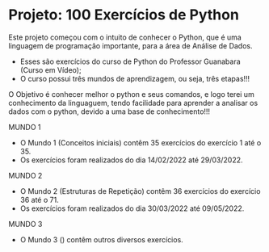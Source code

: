 # Projeto:  100 Exercícios de Python

Este projeto começou com o intuito de conhecer o Python, que é uma linguagem de programação importante,
para a área de Análise de Dados.

- Esses são exercícios do curso de Python do Professor Guanabara (Curso em Vídeo);
- O curso possui três mundos de aprendizagem, ou seja, três etapas!!!

O Objetivo é conhecer melhor o python e seus comandos, e logo terei um conhecimento da linguaguem,
tendo facilidade para aprender a analisar os dados com o python, devido a uma base de conhecimento!!!

MUNDO 1
 - O Mundo 1 (Conceitos iniciais) contêm 35 exercícios do exercício 1 até o 35.
 - Os exercícios foram realizados do dia 14/02/2022 até 29/03/2022.

MUNDO 2
 - O Mundo 2 (Estruturas de Repetição) contêm 36 exercícios do exercício 36 até o 71.
 - Os exercícios foram realizados do dia 30/03/2022 até 09/05/2022.
 
MUNDO 3
 - O Mundo 3 () contêm outros diversos exercícios.

